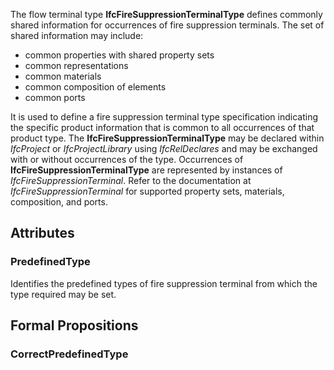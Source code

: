 The flow terminal type **IfcFireSuppressionTerminalType** defines commonly shared information for occurrences of fire suppression terminals. The set of shared information may include:

* common properties with shared property sets
* common representations
* common materials
* common composition of elements
* common ports


<!-- end of short definition -->

It is used to define a fire suppression terminal type specification indicating the specific product information that is common to all occurrences of that product type. The **IfcFireSuppressionTerminalType** may be declared within _IfcProject_ or _IfcProjectLibrary_ using _IfcRelDeclares_ and may be exchanged with or without occurrences of the type. Occurrences of **IfcFireSuppressionTerminalType** are represented by instances of _IfcFireSuppressionTerminal_. Refer to the documentation at _IfcFireSuppressionTerminal_ for supported property sets, materials, composition, and ports.

## Attributes

### PredefinedType
Identifies the predefined types of fire suppression terminal from which the type required may be set.

## Formal Propositions

### CorrectPredefinedType

